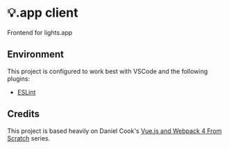 # 💡.app client

Frontend for lights.app

## Environment

This project is configured to work best with VSCode and the following plugins:

- [ESLint](https://marketplace.visualstudio.com/items?itemName=dbaeumer.vscode-eslint)

## Credits

This project is based heavily on Daniel Cook's [Vue.js and Webpack 4 From Scratch](https://itnext.io/vuejs-and-webpack-4-from-scratch-part-1-94c9c28a534a) series.
